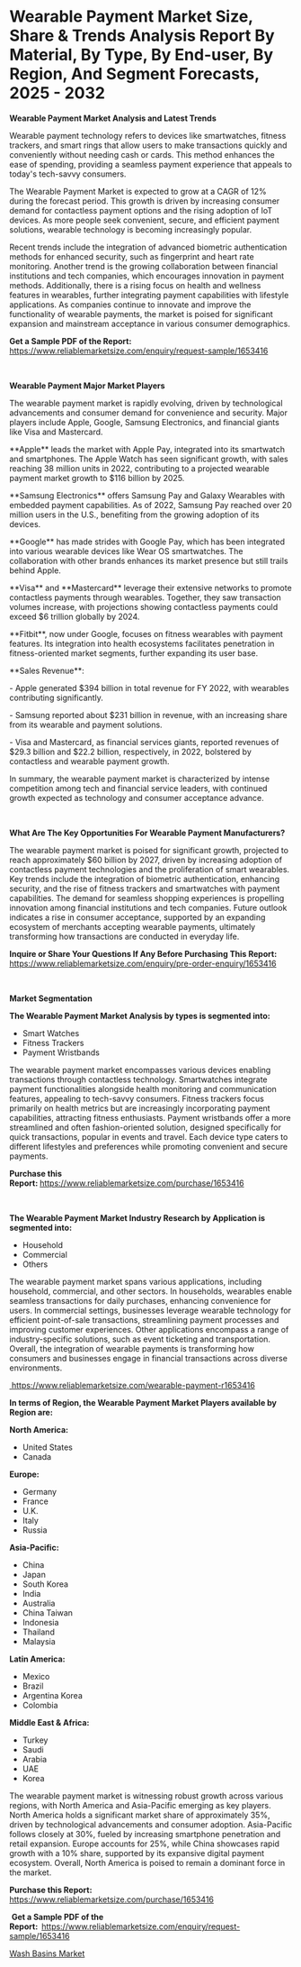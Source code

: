 <p><h1>Wearable Payment Market Size, Share & Trends Analysis Report By Material, By Type, By End-user, By Region, And Segment Forecasts, 2025 - 2032</h1></p><p><strong>Wearable Payment Market Analysis and Latest Trends</strong></p>
<p><p>Wearable payment technology refers to devices like smartwatches, fitness trackers, and smart rings that allow users to make transactions quickly and conveniently without needing cash or cards. This method enhances the ease of spending, providing a seamless payment experience that appeals to today's tech-savvy consumers. </p><p>The Wearable Payment Market is expected to grow at a CAGR of 12% during the forecast period. This growth is driven by increasing consumer demand for contactless payment options and the rising adoption of IoT devices. As more people seek convenient, secure, and efficient payment solutions, wearable technology is becoming increasingly popular.</p><p>Recent trends include the integration of advanced biometric authentication methods for enhanced security, such as fingerprint and heart rate monitoring. Another trend is the growing collaboration between financial institutions and tech companies, which encourages innovation in payment methods. Additionally, there is a rising focus on health and wellness features in wearables, further integrating payment capabilities with lifestyle applications. As companies continue to innovate and improve the functionality of wearable payments, the market is poised for significant expansion and mainstream acceptance in various consumer demographics.</p></p>
<p><strong>Get a Sample PDF of the Report:&nbsp;</strong> <a href="https://www.reliablemarketsize.com/enquiry/request-sample/1653416?utm_campaign=3197&utm_medium=2&utm_source=Github&utm_content=ia&utm_term=05032025&utm_id=wearable-payment">https://www.reliablemarketsize.com/enquiry/request-sample/1653416</a></p>
<p>&nbsp;</p>
<p><strong>Wearable Payment Major Market Players</strong></p>
<p><p>The wearable payment market is rapidly evolving, driven by technological advancements and consumer demand for convenience and security. Major players include Apple, Google, Samsung Electronics, and financial giants like Visa and Mastercard.</p><p>**Apple** leads the market with Apple Pay, integrated into its smartwatch and smartphones. The Apple Watch has seen significant growth, with sales reaching 38 million units in 2022, contributing to a projected wearable payment market growth to $116 billion by 2025.</p><p>**Samsung Electronics** offers Samsung Pay and Galaxy Wearables with embedded payment capabilities. As of 2022, Samsung Pay reached over 20 million users in the U.S., benefiting from the growing adoption of its devices.</p><p>**Google** has made strides with Google Pay, which has been integrated into various wearable devices like Wear OS smartwatches. The collaboration with other brands enhances its market presence but still trails behind Apple.</p><p>**Visa** and **Mastercard** leverage their extensive networks to promote contactless payments through wearables. Together, they saw transaction volumes increase, with projections showing contactless payments could exceed $6 trillion globally by 2024.</p><p>**Fitbit**, now under Google, focuses on fitness wearables with payment features. Its integration into health ecosystems facilitates penetration in fitness-oriented market segments, further expanding its user base.</p><p>**Sales Revenue**: </p><p>- Apple generated $394 billion in total revenue for FY 2022, with wearables contributing significantly.</p><p>- Samsung reported about $231 billion in revenue, with an increasing share from its wearable and payment solutions.</p><p>- Visa and Mastercard, as financial services giants, reported revenues of $29.3 billion and $22.2 billion, respectively, in 2022, bolstered by contactless and wearable payment growth.</p><p>In summary, the wearable payment market is characterized by intense competition among tech and financial service leaders, with continued growth expected as technology and consumer acceptance advance.</p></p>
<p>&nbsp;</p>
<p><strong>What Are The Key Opportunities For Wearable Payment Manufacturers?</strong></p>
<p><p>The wearable payment market is poised for significant growth, projected to reach approximately $60 billion by 2027, driven by increasing adoption of contactless payment technologies and the proliferation of smart wearables. Key trends include the integration of biometric authentication, enhancing security, and the rise of fitness trackers and smartwatches with payment capabilities. The demand for seamless shopping experiences is propelling innovation among financial institutions and tech companies. Future outlook indicates a rise in consumer acceptance, supported by an expanding ecosystem of merchants accepting wearable payments, ultimately transforming how transactions are conducted in everyday life. </p></p>
<p><strong>Inquire or Share Your Questions If Any Before Purchasing This Report:</strong> <a href="https://www.reliablemarketsize.com/enquiry/pre-order-enquiry/1653416?utm_campaign=3197&utm_medium=2&utm_source=Github&utm_content=ia&utm_term=05032025&utm_id=wearable-payment">https://www.reliablemarketsize.com/enquiry/pre-order-enquiry/1653416</a></p>
<p>&nbsp;</p>
<p><strong>Market Segmentation</strong></p>
<p><strong>The Wearable Payment Market Analysis by types is segmented into:</strong></p>
<p><ul><li>Smart Watches</li><li>Fitness Trackers</li><li>Payment Wristbands</li></ul></p>
<p><p>The wearable payment market encompasses various devices enabling transactions through contactless technology. Smartwatches integrate payment functionalities alongside health monitoring and communication features, appealing to tech-savvy consumers. Fitness trackers focus primarily on health metrics but are increasingly incorporating payment capabilities, attracting fitness enthusiasts. Payment wristbands offer a more streamlined and often fashion-oriented solution, designed specifically for quick transactions, popular in events and travel. Each device type caters to different lifestyles and preferences while promoting convenient and secure payments.</p></p>
<p><strong>Purchase this Report:&nbsp;</strong><a href="https://www.reliablemarketsize.com/purchase/1653416?utm_campaign=3197&utm_medium=2&utm_source=Github&utm_content=ia&utm_term=05032025&utm_id=wearable-payment">https://www.reliablemarketsize.com/purchase/1653416</a></p>
<p>&nbsp;</p>
<p><strong>The Wearable Payment Market Industry Research by Application is segmented into:</strong></p>
<p><ul><li>Household</li><li>Commercial</li><li>Others</li></ul></p>
<p><p>The wearable payment market spans various applications, including household, commercial, and other sectors. In households, wearables enable seamless transactions for daily purchases, enhancing convenience for users. In commercial settings, businesses leverage wearable technology for efficient point-of-sale transactions, streamlining payment processes and improving customer experiences. Other applications encompass a range of industry-specific solutions, such as event ticketing and transportation. Overall, the integration of wearable payments is transforming how consumers and businesses engage in financial transactions across diverse environments.</p></p>
<p><a href="https://www.reliablemarketsize.com/wearable-payment-r1653416?utm_campaign=3197&utm_medium=2&utm_source=Github&utm_content=ia&utm_term=05032025&utm_id=wearable-payment">&nbsp;https://www.reliablemarketsize.com/wearable-payment-r1653416</a></p>
<p><strong>In terms of Region, the Wearable Payment Market Players available by Region are:</strong></p>
<p>
    <p> <strong> North America: </strong>
        <ul>
            <li>United States</li>
            <li>Canada</li>
        </ul>
        </p> 
    <p> <strong> Europe: </strong>
        <ul>
            <li>Germany</li>
            <li>France</li>
            <li>U.K.</li>
            <li>Italy</li>
            <li>Russia</li>
        </ul>
        </p> 
    <p> <strong> Asia-Pacific: </strong>
        <ul>
            <li>China</li>
            <li>Japan</li>
            <li>South Korea</li>
            <li>India</li>
            <li>Australia</li>
            <li>China Taiwan</li>
            <li>Indonesia</li>
            <li>Thailand</li>
            <li>Malaysia</li>
        </ul>
        </p> 
    <p> <strong> Latin America: </strong>
        <ul>
            <li>Mexico</li>
            <li>Brazil</li>
            <li>Argentina Korea</li>
            <li>Colombia</li>
        </ul>
        </p> 
    <p> <strong> Middle East & Africa: </strong>
        <ul>
            <li>Turkey</li>
            <li>Saudi</li>
            <li>Arabia</li>
            <li>UAE</li>
            <li>Korea</li>
        </ul>
    </p>
    </p>
<p><p>The wearable payment market is witnessing robust growth across various regions, with North America and Asia-Pacific emerging as key players. North America holds a significant market share of approximately 35%, driven by technological advancements and consumer adoption. Asia-Pacific follows closely at 30%, fueled by increasing smartphone penetration and retail expansion. Europe accounts for 25%, while China showcases rapid growth with a 10% share, supported by its expansive digital payment ecosystem. Overall, North America is poised to remain a dominant force in the market.</p></p>
<p><strong>Purchase this Report: </strong><a href="https://www.reliablemarketsize.com/purchase/1653416?utm_campaign=3197&utm_medium=2&utm_source=Github&utm_content=ia&utm_term=05032025&utm_id=wearable-payment">https://www.reliablemarketsize.com/purchase/1653416</a></p>
<p>&nbsp;<strong>Get a Sample PDF of the Report:&nbsp;&nbsp;</strong><a href="https://www.reliablemarketsize.com/enquiry/request-sample/1653416?utm_campaign=3197&utm_medium=2&utm_source=Github&utm_content=ia&utm_term=05032025&utm_id=wearable-payment">https://www.reliablemarketsize.com/enquiry/request-sample/1653416</a></p>
<p><strong></strong></p>
<p><p><a href="https://github.com/shadnfamoza/Market-Research-Report-List-1/blob/main/wash-basins-market.md?utm_campaign=3197&utm_medium=2&utm_source=Github&utm_content=ia&utm_term=05032025&utm_id=wearable-payment">Wash Basins Market</a></p></p>